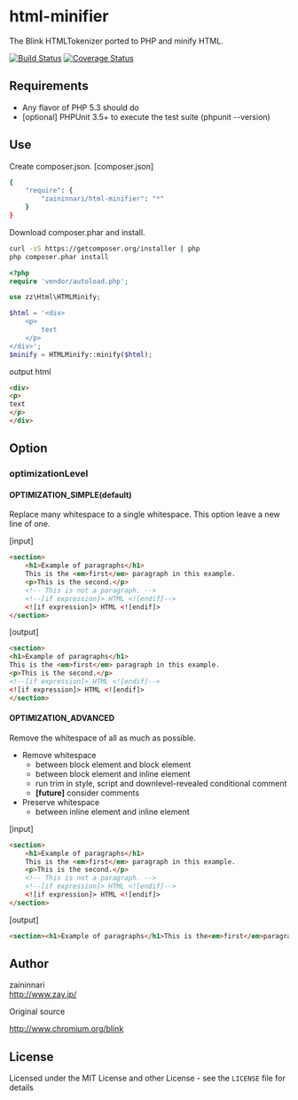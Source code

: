 html-minifier
=============
The Blink HTMLTokenizer ported to PHP and minify HTML.

[![Build Status](https://travis-ci.org/zaininnari/html-minifier.png?branch=master)](https://travis-ci.org/zaininnari/html-minifier)
[![Coverage Status](https://coveralls.io/repos/zaininnari/html-minifier/badge.png?branch=master)](https://coveralls.io/r/zaininnari/html-minifier?branch=master)

Requirements
------------

- Any flavor of PHP 5.3 should do
- [optional] PHPUnit 3.5+ to execute the test suite (phpunit --version)

Use
---
Create composer.json.
[composer.json]
```sh
{
    "require": {
        "zaininnari/html-minifier": "*"
    }
}
```

Download composer.phar and install.
```sh
curl -sS https://getcomposer.org/installer | php
php composer.phar install
```

```php
<?php
require 'vendor/autoload.php';

use zz\Html\HTMLMinify;

$html = '<div>
    <p>
        text
    </p> 
</div>';
$minify = HTMLMinify::minify($html);
```

output html
```HTML
<div>
<p>
text
</p> 
</div>
```

Option
------

### optimizationLevel
#### OPTIMIZATION_SIMPLE(default)

Replace many whitespace to a single whitespace. 
This option leave a new line of one.

[input]
```HTML
<section>
    <h1>Example of paragraphs</h1>
    This is the <em>first</em> paragraph in this example.
    <p>This is the second.</p>
    <!-- This is not a paragraph. -->
    <!--[if expression]> HTML <![endif]-->
    <![if expression]> HTML <![endif]>
</section>
```

[output]
```HTML
<section>
<h1>Example of paragraphs</h1>
This is the <em>first</em> paragraph in this example.
<p>This is the second.</p>
<!--[if expression]> HTML <![endif]-->
<![if expression]> HTML <![endif]>
</section>
```

#### OPTIMIZATION_ADVANCED

Remove the whitespace of all as much as possible.

- Remove whitespace
    - between block element and block element
    - between block element and inline element
    - run trim in style, script and downlevel-revealed conditional comment
    - **[future]** consider comments
- Preserve whitespace
    - between inline element and inline element

[input]
```HTML
<section>
    <h1>Example of paragraphs</h1>
    This is the <em>first</em> paragraph in this example.
    <p>This is the second.</p>
    <!-- This is not a paragraph. -->
    <!--[if expression]> HTML <![endif]-->
    <![if expression]> HTML <![endif]>
</section>
```

[output]
```HTML
<section><h1>Example of paragraphs</h1>This is the<em>first</em>paragraph in this example.<p>This is the second.</p><!--[if expression]> HTML <![endif]--><![if expression]>HTML<![endif]></section>
```

Author
------

zaininnari  
http://www.zay.jp/

Original source

http://www.chromium.org/blink

License
-------

Licensed under the MIT License and other License - see the `LICENSE` file for details
